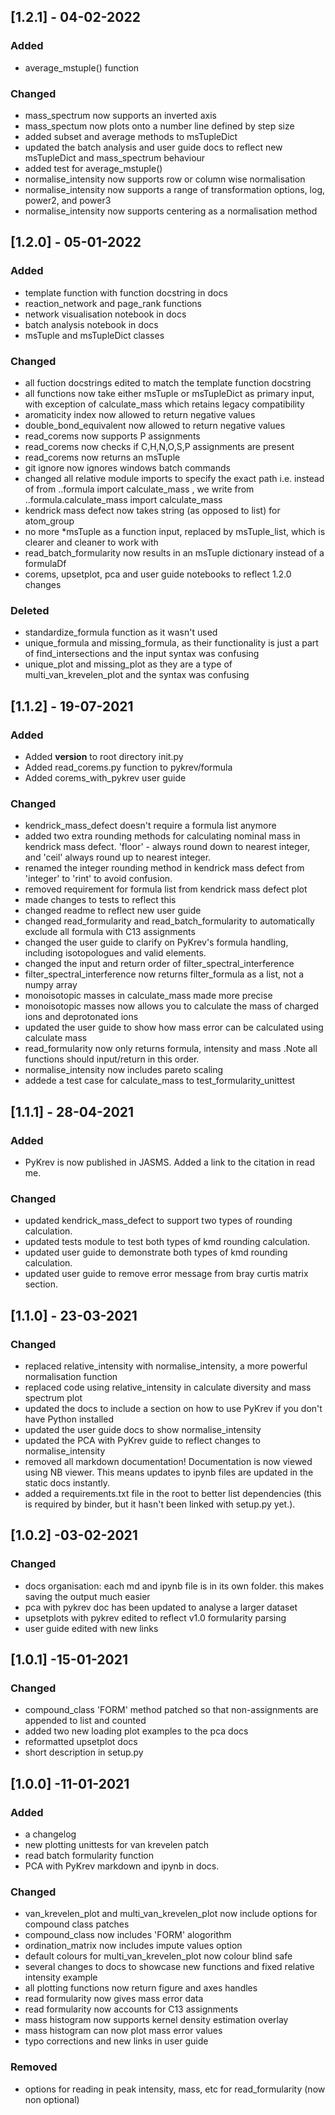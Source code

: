 ## [1.2.1] - 04-02-2022

### Added
- average_mstuple() function

### Changed
- mass_spectrum now supports an inverted axis
- mass_spectum now plots onto a number line defined by step size
- added subset and average methods to msTupleDict 
- updated the batch analysis and user guide docs to reflect new msTupleDict and mass_spectrum behaviour
- added test for average_mstuple()
- normalise_intensity now supports row or column wise normalisation
- normalise_intensity now supports a range of transformation options, log, power2, and power3
- normalise_intensity now supports centering as a normalisation method 

## [1.2.0] - 05-01-2022 

### Added
- template function with function docstring in docs
- reaction_network and page_rank functions 
- network visualisation notebook in docs
- batch analysis notebook in docs
- msTuple and msTupleDict classes

### Changed
- all fuction docstrings edited to match the template function docstring
- all functions now take either msTuple or msTupleDict as primary input, with exception of calculate_mass which retains legacy compatibility
- aromaticity index now allowed to return negative values
- double_bond_equivalent now allowed to return negative values
- read_corems now supports P assignments 
- read_corems now checks if C,H,N,O,S,P assignments are present 
- read_corems now returns an msTuple
- git ignore now ignores windows batch commands 
- changed all relative module imports to specify the exact path
	i.e. instead of from ..formula import calculate_mass , we write from ..formula.calculate_mass import calculate_mass
- kendrick mass defect now takes string (as opposed to list) for atom_group
- no more *msTuple as a function input, replaced by msTuple_list, which is clearer and cleaner to work with
- read_batch_formularity now results in an msTuple dictionary instead of a formulaDf
- corems, upsetplot, pca and user guide notebooks to reflect 1.2.0 changes

### Deleted
- standardize_formula function as it wasn't used
- unique_formula and missing_formula, as their functionality is just a part of find_intersections and the input syntax was confusing
- unique_plot and missing_plot as they are a type of multi_van_krevelen_plot and the syntax was confusing

## [1.1.2] - 19-07-2021 

### Added
- Added __version__ to root directory init.py
- Added read_corems.py function to pykrev/formula 
- Added corems_with_pykrev user guide

### Changed
- kendrick_mass_defect doesn't require a formula list anymore 
- added two extra rounding methods for calculating nominal mass in kendrick mass defect. 
	'floor' - always round down to nearest integer, and 'ceil' always round up to nearest integer. 
- renamed the integer rounding method in kendrick mass defect from 'integer' to 'rint' to avoid confusion.
- removed requirement for formula list from kendrick mass defect plot
- made changes to tests to reflect this 
- changed readme to reflect new user guide
- changed read_formularity and read_batch_formularity to automatically exclude all formula with C13 assignments 
- changed the user guide to clarify on PyKrev's formula handling, including isotopologues and valid elements.
- changed the input and return order of filter_spectral_interference
- filter_spectral_interference now returns filter_formula as a list, not a numpy array
- monoisotopic masses in calculate_mass made more precise
- monoisotopic masses now allows you to calculate the mass of charged ions and deprotonated ions
- updated the user guide to show how mass error can be calculated using calculate mass
- read_formularity now only returns formula, intensity and mass .Note all functions should input/return in this order.
- normalise_intensity now includes pareto scaling
- addede a test case for calculate_mass to test_formularity_unittest

## [1.1.1] - 28-04-2021

### Added
- PyKrev is now published in JASMS. Added a link to the citation in read me. 

### Changed
- updated kendrick_mass_defect to support two types of rounding calculation. 
- updated tests module to test both types of kmd rounding calculation. 
- updated user guide to demonstrate both types of kmd rounding calculation. 
- updated user guide  to remove error message from bray curtis matrix section. 

## [1.1.0] - 23-03-2021

### Changed
- replaced relative_intensity with normalise_intensity, a more powerful normalisation function
- replaced code using relative_intensity in calculate diversity and mass spectrum plot 
- updated the docs to include a section on how to use PyKrev if you don't have Python installed 
- updated the user guide docs to show normalise_intensity
- updated the PCA with PyKrev guide to reflect changes to normalise_intensity
- removed all markdown documentation! Documentation is now viewed using NB viewer. This means updates to ipynb files are updated in the static docs instantly. 
- added a requirements.txt file in the root to better list dependencies (this is required by binder, but it hasn't been linked with setup.py yet.). 

## [1.0.2] -03-02-2021

### Changed
- docs organisation: each md and ipynb file is in its own folder. this makes saving the output much easier 
- pca with pykrev doc has been updated to analyse a larger dataset
- upsetplots with pykrev edited to reflect v1.0 formularity parsing 
- user guide edited with new links 

## [1.0.1] -15-01-2021

### Changed
- compound_class 'FORM' method patched so that non-assignments are appended to list and counted
- added two new loading plot examples to the pca docs 
- reformatted upsetplot docs
- short description in setup.py

## [1.0.0] -11-01-2021

### Added
- a changelog
- new plotting unittests for van krevelen patch
- read batch formularity function
- PCA with PyKrev markdown and ipynb in docs. 

### Changed
- van_krevelen_plot and multi_van_krevelen_plot now include options for compound class patches
- compound_class now includes 'FORM' alogorithm
- ordination_matrix now includes impute values option 
- default colours for multi_van_krevelen_plot now colour blind safe
- several changes to docs to showcase new functions and fixed relative intensity example
- all plotting functions now return figure and axes handles
- read formularity now gives mass error data
- read formularity now accounts for C13 assignments
- mass histogram now supports kernel density estimation overlay
- mass histogram can now plot mass error values
- typo corrections and new links in user guide

### Removed
- options for reading in peak intensity, mass, etc for read_formularity (now non optional) 